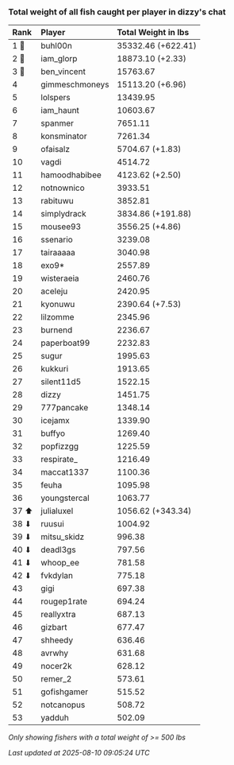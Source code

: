 ### Total weight of all fish caught per player in dizzy's chat

| Rank  | Player         | Total Weight in lbs |
|:------|:---------------|:--------------------|
| 1 🥇  | buhl00n        | 35332.46 (+622.41)  |
| 2 🥈  | iam_glorp      | 18873.10 (+2.33)    |
| 3 🥉  | ben_vincent    | 15763.67            |
| 4     | gimmeschmoneys | 15113.20 (+6.96)    |
| 5     | lolspers       | 13439.95            |
| 6     | iam_haunt      | 10603.67            |
| 7     | spanmer        | 7651.11             |
| 8     | konsminator    | 7261.34             |
| 9     | ofaisalz       | 5704.67 (+1.83)     |
| 10    | vagdi          | 4514.72             |
| 11    | hamoodhabibee  | 4123.62 (+2.50)     |
| 12    | notnownico     | 3933.51             |
| 13    | rabituwu       | 3852.81             |
| 14    | simplydrack    | 3834.86 (+191.88)   |
| 15    | mousee93       | 3556.25 (+4.86)     |
| 16    | ssenario       | 3239.08             |
| 17    | tairaaaaa      | 3040.98             |
| 18    | exo9*          | 2557.89             |
| 19    | wisteraeia     | 2460.76             |
| 20    | aceleju        | 2420.95             |
| 21    | kyonuwu        | 2390.64 (+7.53)     |
| 22    | lilzomme       | 2345.96             |
| 23    | burnend        | 2236.67             |
| 24    | paperboat99    | 2232.83             |
| 25    | sugur          | 1995.63             |
| 26    | kukkuri        | 1913.65             |
| 27    | silent11d5     | 1522.15             |
| 28    | dizzy          | 1451.75             |
| 29    | 777pancake     | 1348.14             |
| 30    | icejamx        | 1339.90             |
| 31    | buffyo         | 1269.40             |
| 32    | popfizzgg      | 1225.59             |
| 33    | respirate_     | 1216.49             |
| 34    | maccat1337     | 1100.36             |
| 35    | feuha          | 1095.98             |
| 36    | youngstercal   | 1063.77             |
| 37 ⬆  | julialuxel     | 1056.62 (+343.34)   |
| 38 ⬇  | ruusui         | 1004.92             |
| 39 ⬇  | mitsu_skidz    | 996.38              |
| 40 ⬇  | deadl3gs       | 797.56              |
| 41 ⬇  | whoop_ee       | 781.58              |
| 42 ⬇  | fvkdylan       | 775.18              |
| 43    | gigi           | 697.38              |
| 44    | rougep1rate    | 694.24              |
| 45    | reallyxtra     | 687.13              |
| 46    | gizbart        | 677.47              |
| 47    | shheedy        | 636.46              |
| 48    | avrwhy         | 631.68              |
| 49    | nocer2k        | 628.12              |
| 50    | remer_2        | 573.61              |
| 51    | gofishgamer    | 515.52              |
| 52    | notcanopus     | 508.72              |
| 53    | yadduh         | 502.09              |

_Only showing fishers with a total weight of >= 500 lbs_

_Last updated at 2025-08-10 09:05:24 UTC_
